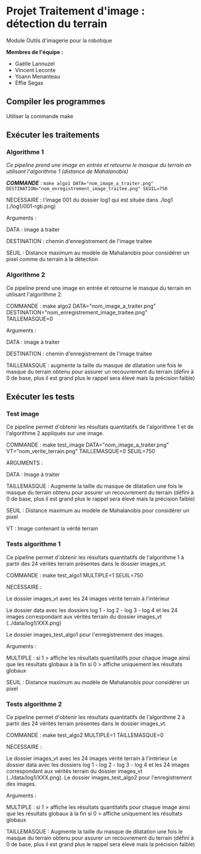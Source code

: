 # Projet Traitement d'image : détection du terrain

Module Outils d'imagerie pour la robotique

**Membres de l'équipe :**
* Gaëlle Lannuzel
* Vincent Leconte
* Yoann Menanteau
* Effie Segas

## Compiler les programmes
Utiliser la commande make

## Exécuter les traitements

### Algorithme 1
*Ce pipeline prend une image en entrée et retourne le masque du terrain en utilisant l'algorithme 1 (distance de Mahalanobis)*

***COMMANDE*** : `make algo1 DATA="nom_image_a_traiter.png" DESTINATION="nom_enregistrement_image_traitee.png" SEUIL=750`

NECESSAIRE : l'image 001 du dossier log1 qui est située dans ./log1 (./log1/001-rgb.png)

Arguments :

DATA : image à traiter

DESTINATION : chemin d'enregistrement de l'image traitee

SEUIL : Distance maximum au modèle de Mahalanobis pour considérer un pixel comme du terrain à la détection

### Algorithme 2
Ce pipeline prend une image en entrée et retourne le masque du terrain en utilisant l'algorithme 2.

COMMANDE : make algo2 DATA="nom_image_a_traiter.png" DESTINATION="nom_enregistrement_image_traitee.png" TAILLEMASQUE=0

Arguments :

DATA : image à traiter

DESTINATION : chemin d'enregistrement de l'image traitee

TAILLEMASQUE : augmente la taille du masque de dilatation une fois le masque du terrain obtenu pour assurer un recouvrement du terrain (défini à 0 de base, plus il est grand plus le rappel sera élevé mais la précision faible)

## Exécuter les tests

### Test image
Ce pipeline permet d'obtenir les résultats quantitatifs de l'algorithme 1 et de l'algorithme 2 appliqués sur une image.

COMMANDE : make test_image DATA="nom_image_a_traiter.png" VT="nom_verite_terrain.png" TAILLEMASQUE=0 SEUIL=750

ARGUMENTS :

DATA : Image à traiter

TAILLEMASQUE : Augmente la taille du masque de dilatation une fois le masque du terrain obtenu pour assurer un recouvrement du terrain (défini à 0 de base, plus il est grand plus le rappel sera élevé mais la précision faible)

SEUIL : Distance maximum au modèle de Mahalanobis pour considérer un pixel

VT : Image contenant la vérité terrain

### Tests algorithme 1

Ce pipeline permet d'obtenir les résultats quantitatifs de l'algorithme 1 à partir des 24 vérités terrain présentes dans le dossier images_vt.

COMMANDE : make test_algo1 MULTIPLE=1 SEUIL=750

NECESSAIRE :

Le dossier images_vt avec les 24 images vérité terrain à l'intérieur

Le dossier data avec les dossiers log 1 - log 2 - log 3 - log 4 et les 24 images correspondant aux vérités terrain du dossier images_vt (../data/log1/XXX.png)

Le dossier images_test_algo1 pour l'enregistrement des images.

Arguments :

MULTIPLE : si 1 > affiche les résultats quantitatifs pour chaque image ainsi que les résultats globaux à la fin
           si 0 > affiche uniquement les résultats globaux

SEUIL : Distance maximum au modèle de Mahalanobis pour considérer un pixel           

### Tests algorithme 2

Ce pipeline permet d'obtenir les résultats quantitatifs de l'algorithme 2 à partir des 24 vérités terrain présentes dans le dossier images_vt.

COMMANDE : make test_algo2 MULTIPLE=1 TAILLEMASQUE=0

NECESSAIRE : 

Le dossier images_vt avec les 24 images vérité terrain à l'intérieur
Le dossier data avec les dossiers log 1 - log 2 - log 3 - log 4 et les 24 images correspondant aux vérités terrain du dossier images_vt (../data/log1/XXX.png).
Le dossier images_test_algo2 pour l'enregistrement des images.

Arguments :

MULTIPLE : si 1 > affiche les résultats quantitatifs pour chaque image ainsi que les résultats globaux à la fin
           si 0 > affiche uniquement les résultats globaux
           
TAILLEMASQUE : Augmente la taille du masque de dilatation une fois le masque du terrain obtenu pour assurer un recouvrement du terrain (défini à 0 de base, plus il est grand plus le rappel sera élevé mais la précision faible)
